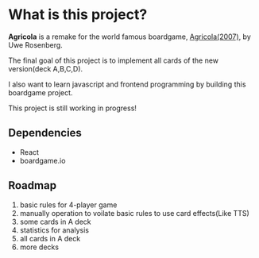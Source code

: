 #	What is this project?
**Agricola** is a remake for the world famous boardgame, [Agricola(2007)](https://www.boardgamegeek.com/boardgame/31260/agricola), by Uwe Rosenberg.

The final goal of this project is to implement all cards of the new version(deck A,B,C,D).

I also want to learn javascript and frontend programming by building this boardgame project.

This project is still working in progress!

##  Dependencies
-   React
-   boardgame.io

##  Roadmap
1.  basic rules for 4-player game
1.  manually operation to voilate basic rules to use card effects(Like TTS)
1.  some cards in A deck
1.  statistics for analysis
1.  all cards in A deck
1.  more decks
